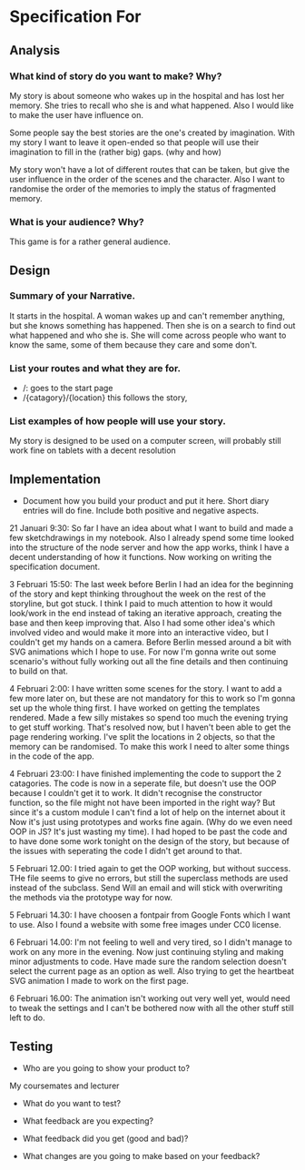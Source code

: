 # Specification For <Insert your project name here>

## Analysis

### What kind of story do you want to make? Why?

My story is about someone who wakes up in the hospital and has lost her memory. She tries to recall who she is and what happened. Also I would like to make the user have influence on. 

Some people say the best stories are the one's created by imagination. With my story I want to leave it open-ended so that people will use their imagination to fill in the (rather big) gaps. (why and how)

My story won't have a lot of different routes that can be taken, but give the user influence in the order of the scenes and the character. Also I want to randomise the order of the memories to imply the status of fragmented memory. 

### What is your audience? Why?

This game is for a rather general audience. 

## Design

### Summary of your Narrative.

It starts in the hospital. A woman wakes up and can't remember anything, but she knows something has happened. Then she is on a search to find out what happened and who she is. She will come across people who want to know the same, some of them because they care and some don't.

### List your routes and what they are for.

- /: goes to the start page
- /{catagory}/{location} this follows the story, 


### List examples of how people will use your story.

My story is designed to be used on a computer screen, will probably still work fine on tablets with a decent resolution


## Implementation

- Document how you build your product and put it here. Short diary entries will do fine. Include both positive and negative aspects.

21 Januari 9:30: So far I have an idea about what I want to build and made a few sketchdrawings in my notebook. Also I already spend some time looked into the structure of the node server and how the app works, think I have a decent understanding of how it functions. Now working on writing the specification document.

3 Februari 15:50: The last week before Berlin I had an idea for the beginning of the story and kept thinking throughout the week on the rest of the storyline, but got stuck. I think I paid to much attention to how it would look/work in the end instead of taking an iterative approach, creating the base and then keep improving that. Also I had some other idea's which involved video and would make it more into an interactive video, but I couldn't get my hands on a camera. Before Berlin messed around a bit with SVG animations which I hope to use. For now I'm gonna write out some scenario's without fully working out all the fine details and then continuing to build on that.

4 Februari 2:00: I have written some scenes for the story. I want to add a few more later on, but these are not mandatory for this to work so I'm gonna set up the whole thing first. I have worked on getting the templates rendered. Made a few silly mistakes so spend too much the evening trying to get stuff working. That's resolved now, but I haven't been able to get the page rendering working. I've split the locations in 2 objects, so that the memory can be randomised. To make this work I need to alter some things in the code of the app. 

4 Februari 23:00: I have finished implementing the code to support the 2 catagories. The code is now in a seperate file, but doesn't use the OOP because I couldn't get it to work. It didn't recognise the constructor function, so the file might not have been imported in the right way? But since it's a custom module I can't find a lot of help on the internet about it Now it's just using prototypes and works fine again. (Why do we even need OOP in JS? It's just wasting my time). I had hoped to be past the code and to have done some work tonight on the design of the story, but because of the issues with seperating the code I didn't get around to that.

5 Februari 12.00: I tried again to get the OOP working, but without success. THe file seems to give no errors, but still the superclass methods are used instead of the subclass. Send Will an email and will stick with overwriting the methods via the prototype way for now. 

5 Februari 14.30: I have choosen a fontpair from Google Fonts which I want to use. Also I found a website with some free images under CC0 license. 

6 Februari 14.00: I'm not feeling to well and very tired, so I didn't manage to work on any more in the evening. Now just continuing styling and making minor adjustments to code. Have made sure the random selection doesn't select the current page as an option as well. Also trying to get the heartbeat SVG animation I made to work on the first page.

6 Februari 16.00: The animation isn't working out very well yet, would need to tweak the settings and I can't be bothered now with all the other stuff still left to do. 

## Testing

- Who are you going to show your product to?

My coursemates and lecturer

- What do you want to test?



- What feedback are you expecting?



- What feedback did you get (good and bad)?



- What changes are you going to make based on your feedback? 


